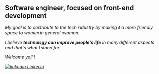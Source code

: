 <h2> Software engineer, focused on front-end development </h2>
 

<p> <em>My goal is to contribute to the tech industry by making it a more friendly space to women in general </i> :woman:</p>
 
 
 <p>I believe <strong>technology can improve people's life</strong> in many different aspects and that`s what I stand for</p>
 
 
 <p>Welcome yall !</p>

  
 <a href="https://www.linkedin.com/in/vivianehfm/" rel="nofollow noreferrer">
    <img src="https://i.stack.imgur.com/gVE0j.png" alt="linkedin"> LinkedIn
  </a> 

 
 
 
 
